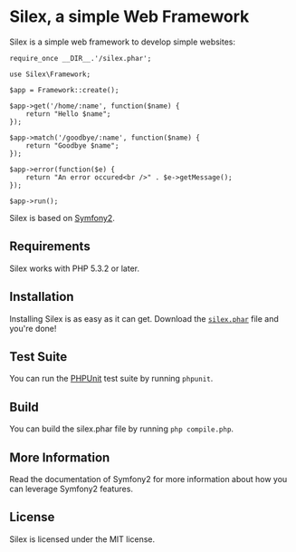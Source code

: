 # Silex, a simple Web Framework

Silex is a simple web framework to develop simple websites:

    require_once __DIR__.'/silex.phar';

    use Silex\Framework;

    $app = Framework::create();

    $app->get('/home/:name', function($name) {
        return "Hello $name";
    });

    $app->match('/goodbye/:name', function($name) {
        return "Goodbye $name";
    });

    $app->error(function($e) {
        return "An error occured<br />" . $e->getMessage();
    });

    $app->run();

Silex is based on [Symfony2][1].

## Requirements

Silex works with PHP 5.3.2 or later.

## Installation

Installing Silex is as easy as it can get. Download the [`silex.phar`][2] file
and you're done!

## Test Suite

You can run the [PHPUnit][3] test suite by running `phpunit`.

## Build

You can build the silex.phar file by running `php compile.php`.

## More Information

Read the documentation of Symfony2 for more information about how you can
leverage Symfony2 features.

## License

Silex is licensed under the MIT license.

[1]: http://symfony-reloaded.org/
[2]: http://github.com/fabpot/silex/blob/master/silex.phar
[3]: https://github.com/sebastianbergmann/phpunit
